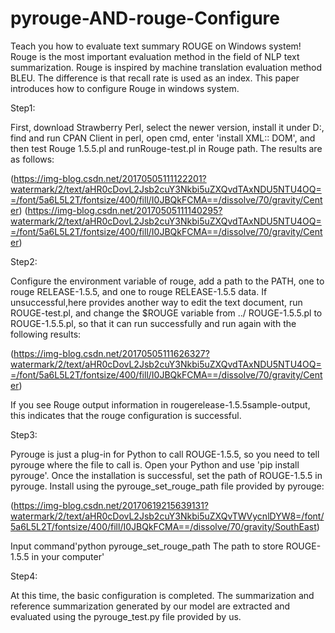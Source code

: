 # pyrouge-AND-rouge-Configure

Teach you how to evaluate text summary ROUGE on Windows system!
Rouge is the most important evaluation method in the field of NLP text summarization. Rouge is inspired by machine translation evaluation method BLEU. The difference is that recall rate is used as an index. This paper introduces how to configure Rouge in windows system.
  
  Step1:

First, download Strawberry Perl, select the newer version, install it under D:\, find and run CPAN Client in perl, open cmd, enter 'install XML:: DOM', and then test Rouge 1.5.5.pl and runRouge-test.pl in Rouge path. The results are as follows:

   (https://img-blog.csdn.net/20170505111122201?watermark/2/text/aHR0cDovL2Jsb2cuY3Nkbi5uZXQvdTAxNDU5NTU4OQ==/font/5a6L5L2T/fontsize/400/fill/I0JBQkFCMA==/dissolve/70/gravity/Center)
   (https://img-blog.csdn.net/20170505111140295?watermark/2/text/aHR0cDovL2Jsb2cuY3Nkbi5uZXQvdTAxNDU5NTU4OQ==/font/5a6L5L2T/fontsize/400/fill/I0JBQkFCMA==/dissolve/70/gravity/Center)
  
  Step2:

Configure the environment variable of rouge, add a path to the PATH, one to rouge RELEASE-1.5.5, and one to rouge RELEASE-1.5.5 data. If unsuccessful,here provides another way to edit the text document, run ROUGE-test.pl, and change the $ROUGE variable from ../ ROUGE-1.5.5.pl to ROUGE-1.5.5.pl, so that it can run successfully and run again with the following results:

(https://img-blog.csdn.net/20170505111626327?watermark/2/text/aHR0cDovL2Jsb2cuY3Nkbi5uZXQvdTAxNDU5NTU4OQ==/font/5a6L5L2T/fontsize/400/fill/I0JBQkFCMA==/dissolve/70/gravity/Center)

If you see Rouge output information in rougerelease-1.5.5sample-output, this indicates that the rouge configuration is successful.
 
  Step3:

Pyrouge is just a plug-in for Python to call ROUGE-1.5.5, so you need to tell pyrouge where the file to call is. Open your Python and use 'pip install pyrouge'. Once the installation is successful, set the path of ROUGE-1.5.5 in pyrouge. Install using the pyrouge_set_rouge_path file provided by pyrouge:

(https://img-blog.csdn.net/20170619215639131?watermark/2/text/aHR0cDovL2Jsb2cuY3Nkbi5uZXQvTWVycnlDYW8=/font/5a6L5L2T/fontsize/400/fill/I0JBQkFCMA==/dissolve/70/gravity/SouthEast)

Input command'python pyrouge_set_rouge_path The path to store ROUGE-1.5.5 in your computer' 

  Step4:

At this time, the basic configuration is completed. The summarization and reference summarization generated by our model are extracted and evaluated using the pyrouge_test.py file provided by us.
